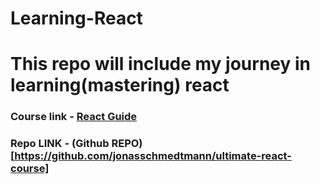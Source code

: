 # Learning-React

# This repo will include my journey in learning(mastering) react 

### Course link - [React Guide](https://www.udemy.com/course/the-ultimate-react-course/learn/lecture/37351178#overview)
### Repo LINK - (Github REPO)[https://github.com/jonasschmedtmann/ultimate-react-course]
